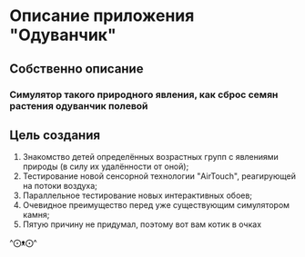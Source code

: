 # Описание приложения "Одуванчик"

## Собственно описание

### Симулятор такого природного явления, как сброс семян растения __одуванчик полевой__

## Цель создания

1. Знакомство детей определённых возрастных групп с явлениями природы (в силу их удалённости от оной);
2. Тестирование новой сенсорной технологии "AirTouch", реагирующей на потоки воздуха;
3. Параллельное тестирование новых интерактивных обоев;
4. Очевидное преимущество перед уже существующим симулятором камня;
5. Пятую причину не придумал, поэтому вот вам котик в очках

^⨀ᴥ⨀^